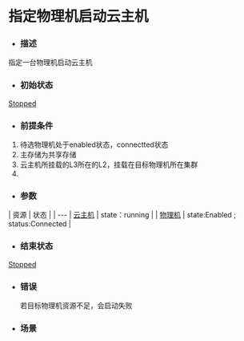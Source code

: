 # 指定物理机启动云主机

* ### 描述

 指定一台物理机启动云主机

* ### 初始状态

 [Stopped](/Unit/VM/status.md)

* ### 前提条件

 1. 待选物理机处于enabled状态，connectted状态
 2. 主存储为共享存储
 3. 云主机所挂载的L3所在的L2，挂载在目标物理机所在集群
 4. 

* ### 参数

 | 资源 | 状态 |
 | ---
 | [云主机](/Unit/VM/README.md) | state：running | 
 | [物理机](/Unit/Host/README.md) | state:Enabled ; status:Connected |


* ### 结束状态

 [Stopped](/Unit/VM/status.md)

* ### 错误

  若目标物理机资源不足，会启动失败

* ### 场景


